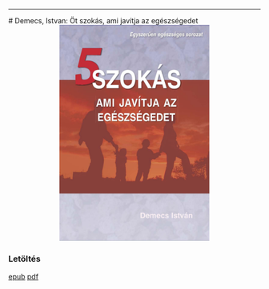 <hr/>
# <a name="id_470">Demecs, Istvan: Öt szokás, ami javítja az egészségedet </a>
<center><img src="https://github.com/BercziSandor/calibre_lib/raw/main/main/Demecs%2C%20Istvan/Ot%20szokas%2C%20ami%20javitja%20az%20egeszsegedet%20%28470%29/cover.jpg" alt="cover" width="300"/></center>

### Letöltés
[epub](https://github.com/BercziSandor/calibre_lib/raw/main/main/Demecs%2C%20Istvan/Ot%20szokas%2C%20ami%20javitja%20az%20egeszsegedet%20%28470%29/Ot%20szokas%2C%20ami%20javitja%20az%20egesz%20-%20Demecs%2C%20Istvan.epub) 
 [pdf](https://github.com/BercziSandor/calibre_lib/raw/main/main/Demecs%2C%20Istvan/Ot%20szokas%2C%20ami%20javitja%20az%20egeszsegedet%20%28470%29/Ot%20szokas%2C%20ami%20javitja%20az%20egeszsegedet%20-%20Demecs%2C%20Istvan.pdf)

